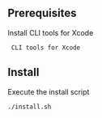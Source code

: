 ## Prerequisites

Install CLI tools for Xcode

` CLI tools for Xcode`

## Install

Execute the install script

`./install.sh`

